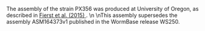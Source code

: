 [//]: # (Created by ./bin/manage_files.pl from ./species/Caenorhabditis_remanei/PRJNA248909/Caenorhabditis_remanei_PRJNA248909.assembly.html on Thu Jun 11 13:43:40 2020)
The assembly of the strain PX356 was produced at University of Oregon, as described in [Fierst et al. (2015) ](http://journals.plos.org/plosgenetics/article?id=10.1371/journal.pgen.1005323).\n\nThis assembly supersedes the assembly ASM164373v1 published in the WormBase release WS250.
